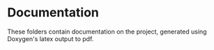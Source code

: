 # Documentation

These folders contain documentation on the project, generated using Doxygen's latex output to pdf.
